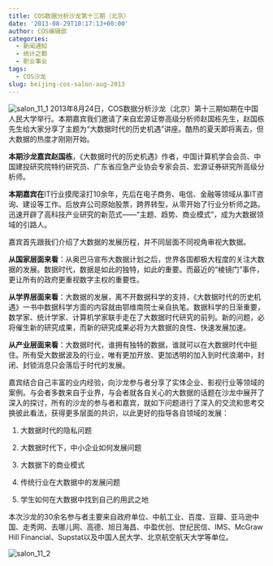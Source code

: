 ```yaml
---
title: COS数据分析沙龙第十三期（北京）
date: '2013-08-29T10:17:13+00:00'
author: COS编辑部
categories:
  - 新闻通知
  - 统计之都
  - 职业事业
tags:
  - COS沙龙
slug: beijing-cos-salon-aug-2013
---
```


![salon_11_1](https://uploads.cosx.org/2013/08/salon_11_1.jpg) 2013年8月24日，COS数据分析沙龙（北京）第十三期如期在中国人民大学举行。本期嘉宾我们邀请了来自宏源证劵高级分析师赵国栋先生，赵国栋先生给大家分享了主题为“大数据时代的历史机遇”讲座。酷热的夏天即将离去，但大数据的热度才刚刚开始。

**本期沙龙嘉宾赵国栋**，《大数据时代的历史机遇》作者，中国计算机学会会员、中国建投研究院特约研究员、广东省应急产业协会专家会员、宏源证券研究所高级分析师。

**本期嘉宾在**IT行业摸爬滚打10余年，先后在电子商务、电信、金融等领域从事IT咨询、建设等工作。后放弃公司原始股票，跨界转型，从零开始了行业分析师之路。迅速开辟了高科技产业研究的新范式——“主题、趋势、商业模式”，成为大数据领域的引路人。<!--more-->

嘉宾首先跟我们介绍了大数据的发展历程，并不同层面不同视角审视大数据。

**从国家层面来看**：从奥巴马宣布大数据计划之后，世界各国都极大程度的关注大数据的发展。数据时代，数据是如此的独特，如此的重要。而最近的“棱镜门”事件，更让所有的政府更重视数字主权的重要性。

**从学界层面来看**：大数据的发展，离不开数据科学的支持，《大数据时代的历史机遇》一书中数据科学方面的内容就由鄂维南院士亲自执笔。数据科学的日渐重要，数学家、统计学家、计算机学家联手走在了大数据时代研究的前列。新的问题，必将催生新的研究成果，而新的研究成果必将为大数据的良性、快速发展加速。

**从产业层面来看**：大数据时代，谁拥有独特的数据，谁就可以在大数据时代中挺住。所有受大数据波及的行业，唯有更加开放、更加透明的加入到时代浪潮中，封闭、封锁消息只会落后于时代的发展。

嘉宾结合自己丰富的业内经验，向沙龙参与者分享了实体企业、影视行业等领域的案例。与会者多数来自于业界，与会者就各自关心的大数据的话题在沙龙中展开了深入的探讨，所有的沙龙的参与者和嘉宾，就如下问题进行了深入的交流和思考交换彼此看法，获得更多层面的共识，以此更好的指导各自领域的发展：

1. 大数据时代的隐私问题

1. 大数据时代下，中小企业如何发展问题

1. 大数据下的商业模式

1. 传统行业在大数据中的发展问题

1. 学生如何在大数据中找到自己的用武之地

本次沙龙的30余名参与者主要来自政府单位、中航工业、百度、豆瓣、亚马逊中国、走秀网、去哪儿网、高德、旭日海昌、中盈优创、世纪民信、IMS、McGraw Hill Financial、Supstat以及中国人民大学、北京航空航天大学等单位。

![salon_11_2](https://uploads.cosx.org/2013/08/salon_11_2.jpg)
